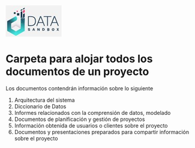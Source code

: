 ![DataLOGO](App/logdat.JPG)
 
# Carpeta para alojar todos los documentos de un proyecto

Los documentos contendrán información sobre lo siguiente

1. Arquitectura del sistema
2. Diccionario de Datos
3. Informes relacionados con la comprensión de datos, modelado
4. Documentos de planificación y gestión de proyectos
5. Información obtenida de usuarios o clientes sobre el proyecto
6. Documentos y presentaciones preparados para compartir información sobre el proyecto 
